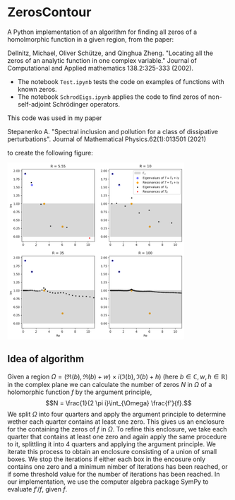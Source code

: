 # ZerosContour

A Python implementation of an algorithm for finding all zeros of a homolmorphic function in a given region, from the paper:

Dellnitz, Michael, Oliver Schütze, and Qinghua Zheng. "Locating all the zeros of an analytic function in one complex variable." Journal of Computational and Applied mathematics 138.2:325-333 (2002).

- The notebook `Test.ipynb` tests the code on examples of functions with known zeros.
- The notebook `SchrodEigs.ipynb` applies the code to find zeros of non-self-adjoint Schr&ouml;dinger operators.

This code was used in my paper 

Stepanenko A. "Spectral inclusion and pollution for a class of dissipative perturbations". Journal of Mathematical Physics.62(1):013501 (2021)

to create the following figure:

<img src="https://github.com/alexeistepa/ZerosContour/blob/main/fig2_dpi300.png?raw=true" width="400" height="400">

Idea of algorithm
-----------------
Given a region $\Omega = (\Re(b),\Re(b)+w)\times i (\Im(b),\Im(b)+h)$ (here $b \in \mathbb C, w,h \in \mathbb R$) in the complex plane we can calculate the number of zeros $N$ in $\Omega$ of a holomorphic function $f$ by the argument principle,
$$N =  \frac{1}{2 \pi i}\int_{\Omega} \frac{f'}{f}.$$
We split $\Omega$ into four quarters and apply the argument principle to determine wether each quarter contains at least one zero. This gives us an enclosure for the containing the zeros of $f$ in $\Omega$. 
To refine this enclosure, we take each quarter that contains at least one zero and again apply the same procedure to it, splittling it into 4 quarters and applying the argument principle. We iterate this process to obtain an enclosure consisting of a union of small boxes. We stop the iterations if either each box in the encosure only contains one zero and a minimum nimber of iterations has been reached, or if some threshold value for the number of iterations has been reached. In our implementation, we use the computer algebra package SymPy to evaluate $f'/f$, given $f$.
